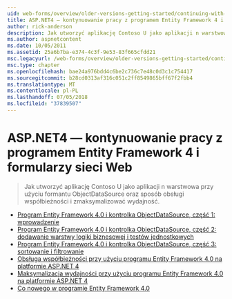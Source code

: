 ```yaml
---
uid: web-forms/overview/older-versions-getting-started/continuing-with-ef/index
title: ASP.NET4 — kontynuowanie pracy z programem Entity Framework 4 i formularzy sieci Web | Dokumentacja firmy Microsoft
author: rick-anderson
description: Jak utworzyć aplikację Contoso U jako aplikacji n warstwowa przy użyciu formantu ObjectDataSource oraz sposób obsługi współbieżności i zmaksymalizować wydajność.
ms.author: aspnetcontent
ms.date: 10/05/2011
ms.assetid: 25a6b7ba-e374-4c3f-9e53-83f665cfdd21
msc.legacyurl: /web-forms/overview/older-versions-getting-started/continuing-with-ef
msc.type: chapter
ms.openlocfilehash: bae24a976bdd4c6be2c736c7e48c0d3c1c754417
ms.sourcegitcommit: b28cd0313af316c051c2ff8549865bff67f2fbb4
ms.translationtype: MT
ms.contentlocale: pl-PL
ms.lasthandoff: 07/05/2018
ms.locfileid: "37839507"
---
```

<a name="aspnet-4---continuing-with-entity-framework-4-and-web-forms"></a>ASP.NET4 — kontynuowanie pracy z programem Entity Framework 4 i formularzy sieci Web
====================
> Jak utworzyć aplikację Contoso U jako aplikacji n warstwowa przy użyciu formantu ObjectDataSource oraz sposób obsługi współbieżności i zmaksymalizować wydajność.


- [Program Entity Framework 4.0 i kontrolka ObjectDataSource, część 1: wprowadzenie](using-the-entity-framework-and-the-objectdatasource-control-part-1-getting-started.md)
- [Program Entity Framework 4.0 i kontrolka ObjectDataSource, część 2: dodawanie warstwy logiki biznesowej i testów jednostkowych](using-the-entity-framework-and-the-objectdatasource-control-part-2-adding-a-business-logic-layer-and-unit-tests.md)
- [Program Entity Framework 4.0 i kontrolka ObjectDataSource, część 3: sortowanie i filtrowanie](using-the-entity-framework-and-the-objectdatasource-control-part-3-sorting-and-filtering.md)
- [Obsługa współbieżności przy użyciu programu Entity Framework 4.0 na platformie ASP.NET 4](handling-concurrency-with-the-entity-framework-in-an-asp-net-web-application.md)
- [Maksymalizacja wydajności przy użyciu programu Entity Framework 4.0 na platformie ASP.NET 4](maximizing-performance-with-the-entity-framework-in-an-asp-net-web-application.md)
- [Co nowego w programie Entity Framework 4.0](what-s-new-in-the-entity-framework-4.md)
